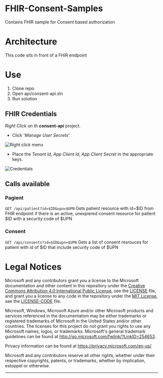 # FHIR-Consent-Samples
Contains FHIR sample for  Consent based authorization

# Architecture
This code sits in front of a FHIR endpoint

# Use
1. Clone repo
2. Open api/consent-api.sln
3. Run solution

## FHIR Credentials
*Right Click* on th **consent-api** project.

- Click '*Manage User Secrets*' 

![Right click menu](https://github.com/microsoft/FHIR-Consent-Samples/blob/feature/removed-creds/img/secrets-menu.png)

- Place the *Tenant Id*, *App Client Id*, *App Client Secret* in the appropriate keys.

![Credentials](https://github.com/microsoft/FHIR-Consent-Samples/blob/feature/removed-creds/img/user-secrets.PNG)

## Calls available
### Pagient
```GET /api/patient?id=$ID&upn=$UPN```
Gets patient resource with id=$ID from FHIR endpoint if there is an active, unexpiered consent resource for patient $ID with a security code of $UPN

### Consent
```GET /api/consents?id=$ID&upn=$UPN```
Gets a list of consent resrouces for patient with id of $ID that include security code of $UPN

# Legal Notices

Microsoft and any contributors grant you a license to the Microsoft documentation and other content
in this repository under the [Creative Commons Attribution 4.0 International Public License](https://creativecommons.org/licenses/by/4.0/legalcode),
see the [LICENSE](LICENSE) file, and grant you a license to any code in the repository under the [MIT License](https://opensource.org/licenses/MIT), see the
[LICENSE-CODE](LICENSE-CODE) file.

Microsoft, Windows, Microsoft Azure and/or other Microsoft products and services referenced in the documentation
may be either trademarks or registered trademarks of Microsoft in the United States and/or other countries.
The licenses for this project do not grant you rights to use any Microsoft names, logos, or trademarks.
Microsoft's general trademark guidelines can be found at http://go.microsoft.com/fwlink/?LinkID=254653.

Privacy information can be found at https://privacy.microsoft.com/en-us/

Microsoft and any contributors reserve all other rights, whether under their respective copyrights, patents,
or trademarks, whether by implication, estoppel or otherwise.


***
